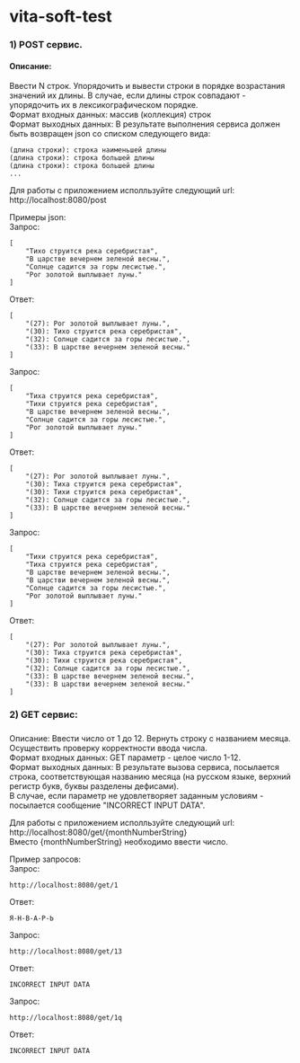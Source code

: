 # vita-soft-test

### 1) POST сервис.

#### Описание: </br>
Ввести N строк. Упорядочить и вывести строки в порядке возрастания значений их длины. В случае, если длины строк совпадают - упорядочить их в лексикографическом порядке.</br>
Формат входных данных: массив (коллекция) строк</br>
Формат выходных данных: В результате выполнения сервиса должен быть возвращен json со списком следующего вида:</br>
```
(длина строки): строка наименьшей длины
(длина строки): строка большей длины
(длина строки): строка большей длины
...
```

Для работы с приложением исполльзуйте следующий url: http://localhost:8080/post </br>

Примеры json:</br>
Запрос:
```
[
    "Тихо струится река серебристая",
    "В царстве вечернем зеленой весны.",
    "Солнце садится за горы лесистые.",
    "Рог золотой выплывает луны."
]
```
Ответ:
```
[
    "(27): Рог золотой выплывает луны.",
    "(30): Тихо струится река серебристая",
    "(32): Солнце садится за горы лесистые.",
    "(33): В царстве вечернем зеленой весны."
]
```
Запрос:
```
[
    "Тиха струится река серебристая",
    "Тихи струится река серебристая",
    "В царстве вечернем зеленой весны.",
    "Солнце садится за горы лесистые.",
    "Рог золотой выплывает луны."
]
```
Ответ:
```
[
    "(27): Рог золотой выплывает луны.",
    "(30): Тиха струится река серебристая",
    "(30): Тихи струится река серебристая",
    "(32): Солнце садится за горы лесистые.",
    "(33): В царстве вечернем зеленой весны."
]
```
Запрос:
```
[
    "Тихи струится река серебристая",
    "Тиха струится река серебристая",
    "В царстве вечернем зеленой весны.",
    "В царстви вечернем зеленой весны.",
    "Солнце садится за горы лесистые.",
    "Рог золотой выплывает луны."
]
```
Ответ:
```
[
    "(27): Рог золотой выплывает луны.",
    "(30): Тиха струится река серебристая",
    "(30): Тихи струится река серебристая",
    "(32): Солнце садится за горы лесистые.",
    "(33): В царстве вечернем зеленой весны.",
    "(33): В царстви вечернем зеленой весны."
]
```


### 2) GET сервис:

#####
Описание: Ввести число от 1 до 12. Вернуть строку с названием месяца.</br>
Осуществить проверку корректности ввода числа.</br>
Формат входных данных: GET параметр - целое число 1-12.</br>
Формат выходных данных: В результате вызова сервиса, посылается строка, соответствующая названию месяца (на русском языке, верхний регистр букв, буквы разделены дефисами).</br>
В случае, если параметр не удовлетворяет заданным условиям - посылается сообщение "INCORRECT INPUT DATA".</br>

Для работы с приложением исполльзуйте следующий url: http://localhost:8080/get/{monthNumberString}</br>
Вместо {monthNumberString} необходимо ввести число.</br>

Пример запросов: </br>
Запрос:
```
http://localhost:8080/get/1
```
Ответ:
```
Я-Н-В-А-Р-Ь
```
Запрос:
```
http://localhost:8080/get/13
```
Ответ:
```
INCORRECT INPUT DATA
```
Запрос:
```
http://localhost:8080/get/1q
```
Ответ:
```
INCORRECT INPUT DATA
```
